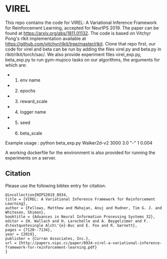 # VIREL
This repo contains the code for VIREL: A Variational Inference Framework for Reinforcement Learning, accepted for NeurIPS 2019. The paper can be found at https://arxiv.org/abs/1811.01132.
The code is based on Vitchyr Pong's rlkit implementation available at https://github.com/vitchyr/rlkit/tree/master/rlkit.
Clone that repo first, our code for virel and beta can be run by adding the files virel.py and beta.py in rlkit/rlkit/torch/sac/. We also provide experiment files virel_exp.py, beta_exp.py to run gym-mujoco tasks on our algorithms, the arguments for which are:

 - 1. env name
 - 2. epochs
 - 3. reward_scale
 - 4. logger name
 - 5. seed
 - 6. beta_scale

Example usage : python beta_exp.py Walker2d-v2 3000 3.0 "-" 1 0.004

A working dockerfile for the environment is also provided for running the experiments on a server.

## Citation

Please use the following bibtex entry for citation:
```
@incollection{NIPS2019_8934,
title = {VIREL: A Variational Inference Framework for Reinforcement Learning},
author = {Fellows, Matthew and Mahajan, Anuj and Rudner, Tim G. J. and Whiteson, Shimon},
booktitle = {Advances in Neural Information Processing Systems 32},
editor = {H. Wallach and H. Larochelle and A. Beygelzimer and F. d\textquotesingle Alch\'{e}-Buc and E. Fox and R. Garnett},
pages = {7120--7134},
year = {2019},
publisher = {Curran Associates, Inc.},
url = {http://papers.nips.cc/paper/8934-virel-a-variational-inference-framework-for-reinforcement-learning.pdf}
}

```
